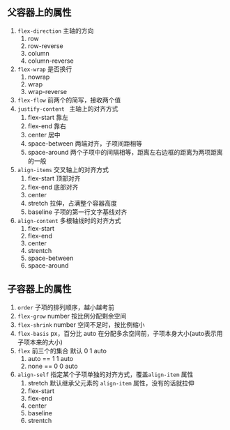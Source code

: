 ## 父容器上的属性

1. `flex-direction` 主轴的方向 
   1. row 
   2. row-reverse 
   3. column 
   4. column-reverse
2. `flex-wrap` 是否换行 
   1. nowrap 
   2. wrap 
   3. wrap-reverse
3. `flex-flow` 前两个的简写，接收两个值
4. `justify-content ` 主轴上的对齐方式
   1. flex-start 靠左
   2. flex-end 靠右
   3. center 居中
   4. space-between 两端对齐，子项间距相等
   5. space-around 两个子项中的间隔相等，距离左右边框的距离为两项距离的一般
5. `align-items` 交叉轴上的对齐方式
   1. flex-start 顶部对齐
   2. flex-end 底部对齐
   3. center
   4. stretch 拉伸，占满整个容器高度
   5. baseline 子项的第一行文字基线对齐
6. `align-content` 多根轴线时的对齐方式
   1. flex-start
   2. flex-end
   3. center
   4. strentch
   5. space-between
   6. space-around



## 子容器上的属性

1. `order` 子项的排列顺序，越小越考前
2. `flex-grow` number 按比例分配剩余空间
3. `flex-shrink` number 空间不足时，按比例缩小
4. `flex-basis` px，百分比 auto  在分配多余空间前，子项本身大小(auto表示用子项本来的大小)
5. `flex` 前三个的集合 默认 0 1 auto
   1. auto == 1 1 auto
   2. none == 0 0 auto
6. `align-self` 指定某个子项单独的对齐方式，覆盖`align-item` 属性
   1. stretch 默认继承父元素的 `align-item` 属性，没有的话就拉伸
   2. flex-start
   3. flex-end
   4. center
   5. baseline
   6. strentch